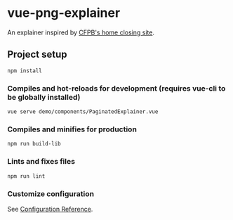 # vue-png-explainer

An explainer inspired by [CFPB's home closing site](https://www.consumerfinance.gov/owning-a-home/closing-disclosure/).

## Project setup
```
npm install
```

### Compiles and hot-reloads for development (requires vue-cli to be globally installed)
```
vue serve demo/components/PaginatedExplainer.vue
```

### Compiles and minifies for production
```
npm run build-lib
```

### Lints and fixes files
```
npm run lint
```

### Customize configuration
See [Configuration Reference](https://cli.vuejs.org/config/).
